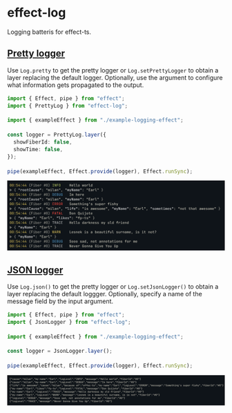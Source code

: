 # effect-log

Logging batteris for effect-ts.

## [Pretty logger](examples/pretty-logger.ts)

Use `Log.pretty` to get the pretty logger or `Log.setPrettyLogger` to
obtain a layer replacing the default logger. Optionally, use the argument
to configure what information gets propagated to the output.

```typescript
import { Effect, pipe } from "effect";
import { PrettyLog } from "effect-log";

import { exampleEffect } from "./example-logging-effect";

const logger = PrettyLog.layer({
  showFiberId: false,
  showTime: false,
});

pipe(exampleEffect, Effect.provide(logger), Effect.runSync);
```

![pretty](assets/pretty.png)

## [JSON logger](examples/json-logger.ts)

Use `Log.json()` to get the pretty logger or `Log.setJsonLogger()` to
obtain a layer replacing the default loggger. Optionally, specify a name
of the message field by the input argument.

```typescript
import { Effect, pipe } from "effect";
import { JsonLogger } from "effect-log";

import { exampleEffect } from "./example-logging-effect";

const logger = JsonLogger.layer();

pipe(exampleEffect, Effect.provide(logger), Effect.runSync);
```

![json](assets/json.png)
